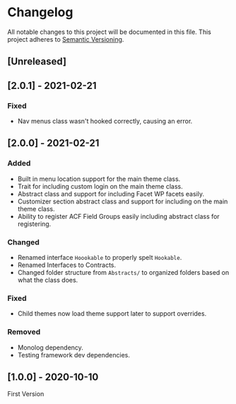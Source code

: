 # Changelog

All notable changes to this project will be documented in this file. This project adheres to [Semantic Versioning](https://semver.org/spec/v2.0.0.html).

## [Unreleased]

## [2.0.1] - 2021-02-21

### Fixed
- Nav menus class wasn't hooked correctly, causing an error.

## [2.0.0] - 2021-02-21

### Added
- Built in menu location support for the main theme class.
- Trait for including custom login on the main theme class.
- Abstract class and support for including Facet WP facets easily.
- Customizer section abstract class and support for including on the main theme class.
- Ability to register ACF Field Groups easily including abstract class for registering.

### Changed
- Renamed interface `Hoookable` to properly spelt `Hookable`.
- Renamed Interfaces to Contracts.
- Changed folder structure from `Abstracts/` to organized folders based on what the class does.

### Fixed
- Child themes now load theme support later to support overrides.

### Removed
- Monolog dependency.
- Testing framework dev dependencies.

## [1.0.0] - 2020-10-10

First Version

